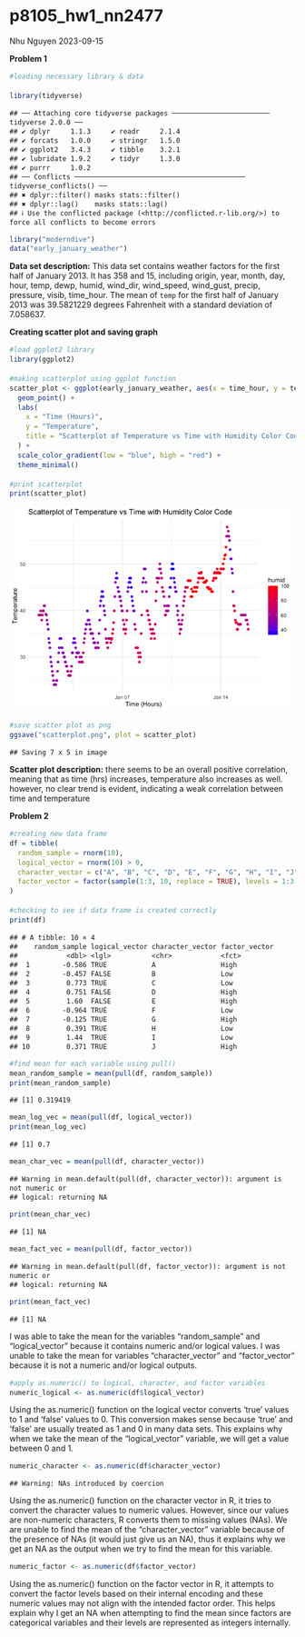 p8105_hw1_nn2477
================
Nhu Nguyen
2023-09-15

**Problem 1**

``` r
#loading necessary library & data

library(tidyverse)
```

    ## ── Attaching core tidyverse packages ──────────────────────── tidyverse 2.0.0 ──
    ## ✔ dplyr     1.1.3     ✔ readr     2.1.4
    ## ✔ forcats   1.0.0     ✔ stringr   1.5.0
    ## ✔ ggplot2   3.4.3     ✔ tibble    3.2.1
    ## ✔ lubridate 1.9.2     ✔ tidyr     1.3.0
    ## ✔ purrr     1.0.2     
    ## ── Conflicts ────────────────────────────────────────── tidyverse_conflicts() ──
    ## ✖ dplyr::filter() masks stats::filter()
    ## ✖ dplyr::lag()    masks stats::lag()
    ## ℹ Use the conflicted package (<http://conflicted.r-lib.org/>) to force all conflicts to become errors

``` r
library("moderndive")
data("early_january_weather")
```

**Data set description:** This data set contains weather factors for the
first half of January 2013. It has 358 and 15, including origin, year,
month, day, hour, temp, dewp, humid, wind_dir, wind_speed, wind_gust,
precip, pressure, visib, time_hour. The mean of `temp` for the first
half of January 2013 was 39.5821229 degrees Fahrenheit with a standard
deviation of 7.058637.

**Creating scatter plot and saving graph**

``` r
#load ggplot2 library
library(ggplot2)

#making scatterplot using ggplot function 
scatter_plot <- ggplot(early_january_weather, aes(x = time_hour, y = temp, color = humid)) + 
  geom_point() +
  labs(
    x = "Time (Hours)",
    y = "Temperature",
    title = "Scatterplot of Temperature vs Time with Humidity Color Code"
  ) + 
  scale_color_gradient(low = "blue", high = "red") + 
  theme_minimal()

#print scatterplot 
print(scatter_plot)
```

![](p8105_hw1_nn2477_files/figure-gfm/unnamed-chunk-2-1.png)<!-- -->

``` r
#save scatter plot as png
ggsave("scatterplot.png", plot = scatter_plot)
```

    ## Saving 7 x 5 in image

**Scatter plot description:** there seems to be an overall positive
correlation, meaning that as time (hrs) increases, temperature also
increases as well. however, no clear trend is evident, indicating a weak
correlation between time and temperature

**Problem 2**

``` r
#creating new data frame
df = tibble(
  random_sample = rnorm(10), 
  logical_vector = rnorm(10) > 0, 
  character_vector = c("A", "B", "C", "D", "E", "F", "G", "H", "I", "J"),
  factor_vector = factor(sample(1:3, 10, replace = TRUE), levels = 1:3, labels = c("Low", "Medium", "High"))
)

#checking to see if data frame is created correctly 
print(df)
```

    ## # A tibble: 10 × 4
    ##    random_sample logical_vector character_vector factor_vector
    ##            <dbl> <lgl>          <chr>            <fct>        
    ##  1        -0.586 TRUE           A                High         
    ##  2        -0.457 FALSE          B                Low          
    ##  3         0.773 TRUE           C                Low          
    ##  4         0.751 FALSE          D                High         
    ##  5         1.60  FALSE          E                High         
    ##  6        -0.964 TRUE           F                Low          
    ##  7        -0.125 TRUE           G                High         
    ##  8         0.391 TRUE           H                Low          
    ##  9         1.44  TRUE           I                Low          
    ## 10         0.371 TRUE           J                High

``` r
#find mean for each variable using pull()
mean_random_sample = mean(pull(df, random_sample))
print(mean_random_sample)
```

    ## [1] 0.319419

``` r
mean_log_vec = mean(pull(df, logical_vector))
print(mean_log_vec)
```

    ## [1] 0.7

``` r
mean_char_vec = mean(pull(df, character_vector))
```

    ## Warning in mean.default(pull(df, character_vector)): argument is not numeric or
    ## logical: returning NA

``` r
print(mean_char_vec)
```

    ## [1] NA

``` r
mean_fact_vec = mean(pull(df, factor_vector))
```

    ## Warning in mean.default(pull(df, factor_vector)): argument is not numeric or
    ## logical: returning NA

``` r
print(mean_fact_vec)
```

    ## [1] NA

I was able to take the mean for the variables “random_sample” and
“logical_vector” because it contains numeric and/or logical values. I
was unable to take the mean for variables “character_vector” and
“factor_vector” because it is not a numeric and/or logical outputs.

``` r
#apply as.numeric() to logical, character, and factor variables 
numeric_logical <- as.numeric(df$logical_vector)
```

Using the as.numeric() function on the logical vector converts ‘true’
values to 1 and ‘false’ values to 0. This conversion makes sense because
‘true’ and ‘false’ are usually treated as 1 and 0 in many data sets.
This explains why when we take the mean of the “logical_vector”
variable, we will get a value between 0 and 1.

``` r
numeric_character <- as.numeric(df$character_vector)
```

    ## Warning: NAs introduced by coercion

Using the as.numeric() function on the character vector in R, it tries
to convert the character values to numeric values. However, since our
values are non-numeric characters, R converts them to missing values
(NAs). We are unable to find the mean of the “character_vector” variable
because of the presence of NAs (it would just give us an NA), thus it
explains why we get an NA as the output when we try to find the mean for
this variable.

``` r
numeric_factor <- as.numeric(df$factor_vector)
```

Using the as.numeric() function on the factor vector in R, it attempts
to convert the factor levels based on their internal encoding and these
numeric values may not align with the intended factor order. This helps
explain why I get an NA when attempting to find the mean since factors
are categorical variables and their levels are represented as integers
internally.
